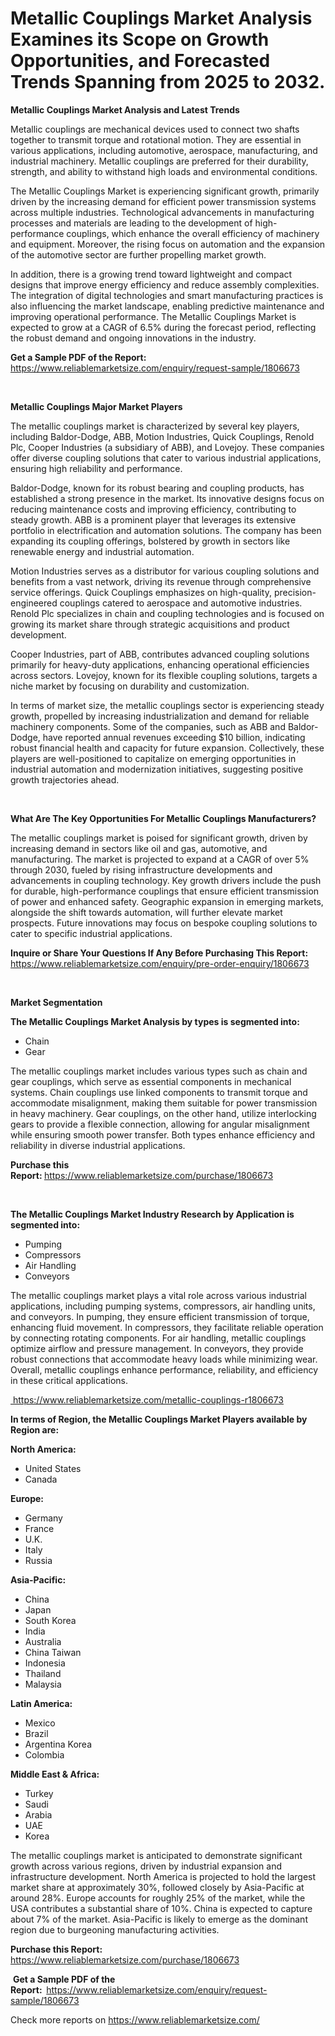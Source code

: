<p><h1>Metallic Couplings Market Analysis Examines its Scope on Growth Opportunities, and Forecasted Trends Spanning from 2025 to 2032.</h1></p><p><strong>Metallic Couplings Market Analysis and Latest Trends</strong></p>
<p><p>Metallic couplings are mechanical devices used to connect two shafts together to transmit torque and rotational motion. They are essential in various applications, including automotive, aerospace, manufacturing, and industrial machinery. Metallic couplings are preferred for their durability, strength, and ability to withstand high loads and environmental conditions.</p><p>The Metallic Couplings Market is experiencing significant growth, primarily driven by the increasing demand for efficient power transmission systems across multiple industries. Technological advancements in manufacturing processes and materials are leading to the development of high-performance couplings, which enhance the overall efficiency of machinery and equipment. Moreover, the rising focus on automation and the expansion of the automotive sector are further propelling market growth.</p><p>In addition, there is a growing trend toward lightweight and compact designs that improve energy efficiency and reduce assembly complexities. The integration of digital technologies and smart manufacturing practices is also influencing the market landscape, enabling predictive maintenance and improving operational performance. The Metallic Couplings Market is expected to grow at a CAGR of 6.5% during the forecast period, reflecting the robust demand and ongoing innovations in the industry.</p></p>
<p><strong>Get a Sample PDF of the Report:&nbsp;</strong> <a href="https://www.reliablemarketsize.com/enquiry/request-sample/1806673?utm_campaign=2303&utm_medium=2&utm_source=Github&utm_content=ia&utm_term=16022025&utm_id=metallic-couplings">https://www.reliablemarketsize.com/enquiry/request-sample/1806673</a></p>
<p>&nbsp;</p>
<p><strong>Metallic Couplings Major Market Players</strong></p>
<p><p>The metallic couplings market is characterized by several key players, including Baldor-Dodge, ABB, Motion Industries, Quick Couplings, Renold Plc, Cooper Industries (a subsidiary of ABB), and Lovejoy. These companies offer diverse coupling solutions that cater to various industrial applications, ensuring high reliability and performance.</p><p>Baldor-Dodge, known for its robust bearing and coupling products, has established a strong presence in the market. Its innovative designs focus on reducing maintenance costs and improving efficiency, contributing to steady growth. ABB is a prominent player that leverages its extensive portfolio in electrification and automation solutions. The company has been expanding its coupling offerings, bolstered by growth in sectors like renewable energy and industrial automation.</p><p>Motion Industries serves as a distributor for various coupling solutions and benefits from a vast network, driving its revenue through comprehensive service offerings. Quick Couplings emphasizes on high-quality, precision-engineered couplings catered to aerospace and automotive industries. Renold Plc specializes in chain and coupling technologies and is focused on growing its market share through strategic acquisitions and product development.</p><p>Cooper Industries, part of ABB, contributes advanced coupling solutions primarily for heavy-duty applications, enhancing operational efficiencies across sectors. Lovejoy, known for its flexible coupling solutions, targets a niche market by focusing on durability and customization.</p><p>In terms of market size, the metallic couplings sector is experiencing steady growth, propelled by increasing industrialization and demand for reliable machinery components. Some of the companies, such as ABB and Baldor-Dodge, have reported annual revenues exceeding $10 billion, indicating robust financial health and capacity for future expansion. Collectively, these players are well-positioned to capitalize on emerging opportunities in industrial automation and modernization initiatives, suggesting positive growth trajectories ahead.</p></p>
<p>&nbsp;</p>
<p><strong>What Are The Key Opportunities For Metallic Couplings Manufacturers?</strong></p>
<p><p>The metallic couplings market is poised for significant growth, driven by increasing demand in sectors like oil and gas, automotive, and manufacturing. The market is projected to expand at a CAGR of over 5% through 2030, fueled by rising infrastructure developments and advancements in coupling technology. Key growth drivers include the push for durable, high-performance couplings that ensure efficient transmission of power and enhanced safety. Geographic expansion in emerging markets, alongside the shift towards automation, will further elevate market prospects. Future innovations may focus on bespoke coupling solutions to cater to specific industrial applications.</p></p>
<p><strong>Inquire or Share Your Questions If Any Before Purchasing This Report:</strong> <a href="https://www.reliablemarketsize.com/enquiry/pre-order-enquiry/1806673?utm_campaign=2303&utm_medium=2&utm_source=Github&utm_content=ia&utm_term=16022025&utm_id=metallic-couplings">https://www.reliablemarketsize.com/enquiry/pre-order-enquiry/1806673</a></p>
<p>&nbsp;</p>
<p><strong>Market Segmentation</strong></p>
<p><strong>The Metallic Couplings Market Analysis by types is segmented into:</strong></p>
<p><ul><li>Chain</li><li>Gear</li></ul></p>
<p><p>The metallic couplings market includes various types such as chain and gear couplings, which serve as essential components in mechanical systems. Chain couplings use linked components to transmit torque and accommodate misalignment, making them suitable for power transmission in heavy machinery. Gear couplings, on the other hand, utilize interlocking gears to provide a flexible connection, allowing for angular misalignment while ensuring smooth power transfer. Both types enhance efficiency and reliability in diverse industrial applications.</p></p>
<p><strong>Purchase this Report:&nbsp;</strong><a href="https://www.reliablemarketsize.com/purchase/1806673?utm_campaign=2303&utm_medium=2&utm_source=Github&utm_content=ia&utm_term=16022025&utm_id=metallic-couplings">https://www.reliablemarketsize.com/purchase/1806673</a></p>
<p>&nbsp;</p>
<p><strong>The Metallic Couplings Market Industry Research by Application is segmented into:</strong></p>
<p><ul><li>Pumping</li><li>Compressors</li><li>Air Handling</li><li>Conveyors</li></ul></p>
<p><p>The metallic couplings market plays a vital role across various industrial applications, including pumping systems, compressors, air handling units, and conveyors. In pumping, they ensure efficient transmission of torque, enhancing fluid movement. In compressors, they facilitate reliable operation by connecting rotating components. For air handling, metallic couplings optimize airflow and pressure management. In conveyors, they provide robust connections that accommodate heavy loads while minimizing wear. Overall, metallic couplings enhance performance, reliability, and efficiency in these critical applications.</p></p>
<p><a href="https://www.reliablemarketsize.com/metallic-couplings-r1806673?utm_campaign=2303&utm_medium=2&utm_source=Github&utm_content=ia&utm_term=16022025&utm_id=metallic-couplings">&nbsp;https://www.reliablemarketsize.com/metallic-couplings-r1806673</a></p>
<p><strong>In terms of Region, the Metallic Couplings Market Players available by Region are:</strong></p>
<p>
    <p> <strong> North America: </strong>
        <ul>
            <li>United States</li>
            <li>Canada</li>
        </ul>
        </p> 
    <p> <strong> Europe: </strong>
        <ul>
            <li>Germany</li>
            <li>France</li>
            <li>U.K.</li>
            <li>Italy</li>
            <li>Russia</li>
        </ul>
        </p> 
    <p> <strong> Asia-Pacific: </strong>
        <ul>
            <li>China</li>
            <li>Japan</li>
            <li>South Korea</li>
            <li>India</li>
            <li>Australia</li>
            <li>China Taiwan</li>
            <li>Indonesia</li>
            <li>Thailand</li>
            <li>Malaysia</li>
        </ul>
        </p> 
    <p> <strong> Latin America: </strong>
        <ul>
            <li>Mexico</li>
            <li>Brazil</li>
            <li>Argentina Korea</li>
            <li>Colombia</li>
        </ul>
        </p> 
    <p> <strong> Middle East & Africa: </strong>
        <ul>
            <li>Turkey</li>
            <li>Saudi</li>
            <li>Arabia</li>
            <li>UAE</li>
            <li>Korea</li>
        </ul>
    </p>
    </p>
<p><p>The metallic couplings market is anticipated to demonstrate significant growth across various regions, driven by industrial expansion and infrastructure development. North America is projected to hold the largest market share at approximately 30%, followed closely by Asia-Pacific at around 28%. Europe accounts for roughly 25% of the market, while the USA contributes a substantial share of 10%. China is expected to capture about 7% of the market. Asia-Pacific is likely to emerge as the dominant region due to burgeoning manufacturing activities.</p></p>
<p><strong>Purchase this Report: </strong><a href="https://www.reliablemarketsize.com/purchase/1806673?utm_campaign=2303&utm_medium=2&utm_source=Github&utm_content=ia&utm_term=16022025&utm_id=metallic-couplings">https://www.reliablemarketsize.com/purchase/1806673</a></p>
<p>&nbsp;<strong>Get a Sample PDF of the Report:&nbsp;&nbsp;</strong><a href="https://www.reliablemarketsize.com/enquiry/request-sample/1806673?utm_campaign=2303&utm_medium=2&utm_source=Github&utm_content=ia&utm_term=16022025&utm_id=metallic-couplings">https://www.reliablemarketsize.com/enquiry/request-sample/1806673</a></p>
<p><strong></strong></p>
<p>Check more reports on <a href="https://www.reliablemarketsize.com/?utm_campaign=2303&utm_medium=2&utm_source=Github&utm_content=ia&utm_term=16022025&utm_id=metallic-couplings">https://www.reliablemarketsize.com/</a></p>